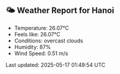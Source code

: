 <!-- WEATHER-START -->
## 🌤 Weather Report for Hanoi

- Temperature: 26.07°C
- Feels like: 26.07°C
- Conditions: overcast clouds
- Humidity: 87%
- Wind Speed: 0.51 m/s

Last updated: 2025-05-17 01:49:54 UTC
<!-- WEATHER-END -->
